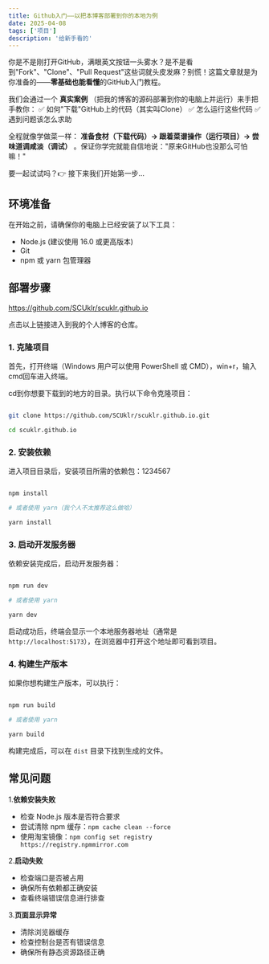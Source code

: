 ```yaml
---
title: Github入门——以把本博客部署到你的本地为例
date: 2025-04-08
tags: ['项目']
description: '给新手看的'
---
```

你是不是刚打开GitHub，满眼英文按钮一头雾水？是不是看到"Fork"、"Clone"、"Pull Request"这些词就头皮发麻？别慌！这篇文章就是为你准备的——**零基础也能看懂**的GitHub入门教程。

我们会通过一个 **真实案例** （把我的博客的源码部署到你的电脑上并运行）来手把手教你：
✅ 如何"下载"GitHub上的代码（其实叫Clone）
✅ 怎么运行这些代码
✅ 遇到问题该怎么求助

全程就像学做菜一样： **准备食材（下载代码）→ 跟着菜谱操作（运行项目）→ 尝味道调咸淡（调试）** 。保证你学完就能自信地说："原来GitHub也没那么可怕嘛！"

要一起试试吗？👉 接下来我们开始第一步...

## 环境准备

在开始之前，请确保你的电脑上已经安装了以下工具：

- Node.js (建议使用 16.0 或更高版本)
- Git
- npm 或 yarn 包管理器

## 部署步骤

https://github.com/SCUklr/scuklr.github.io

点击以上链接进入到我的个人博客的仓库。

### 1. 克隆项目

首先，打开终端（Windows 用户可以使用 PowerShell 或 CMD），win+r，输入cmd回车进入终端。

cd到你想要下载到的地方的目录。执行以下命令克隆项目：

```bash

git clone https://github.com/SCUklr/scuklr.github.io.git

cd scuklr.github.io

```

### 2. 安装依赖

进入项目目录后，安装项目所需的依赖包：1234567

```bash

npm install

# 或者使用 yarn（我个人不太推荐这么做哈）

yarn install

```

### 3. 启动开发服务器

依赖安装完成后，启动开发服务器：

```bash

npm run dev

# 或者使用 yarn

yarn dev

```

启动成功后，终端会显示一个本地服务器地址（通常是 `http://localhost:5173`），在浏览器中打开这个地址即可看到项目。

### 4. 构建生产版本

如果你想构建生产版本，可以执行：

```bash

npm run build

# 或者使用 yarn

yarn build

```

构建完成后，可以在 `dist` 目录下找到生成的文件。

## 常见问题

1.**依赖安装失败**

- 检查 Node.js 版本是否符合要求
- 尝试清除 npm 缓存：`npm cache clean --force`
- 使用淘宝镜像：`npm config set registry https://registry.npmmirror.com`

2.**启动失败**

- 检查端口是否被占用
- 确保所有依赖都正确安装
- 查看终端错误信息进行排查

3.**页面显示异常**

- 清除浏览器缓存
- 检查控制台是否有错误信息
- 确保所有静态资源路径正确
